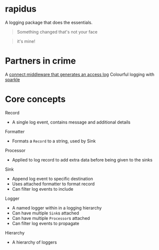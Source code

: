 # rapidus
A logging package that does the essentials.

> Something changed that's not your face

> it's mine!

# Partners in crime

A [connect middleware that generates an access log](https://github.com/keis/rapidus-connect-logger)
Colourful logging with [sparkle](https://github.com/keis/rapidus-sparkle)

# Core concepts

Record
 - A single log event, contains message and additional details

Formatter
 - Formats a `Record` to a string, used by Sink

Processor
 - Applied to log record to add extra data before being given to the sinks

Sink
 - Append log event to specific destination
 - Uses attached formatter to format record
 - Can filter log events to include

Logger
 - A named logger within in a logging hierarchy
 - Can have multiple `Sink`s attached
 - Can have multiple `Processor`s attached
 - Can filter log events to propagate

Hierarchy
 - A hierarchy of loggers


